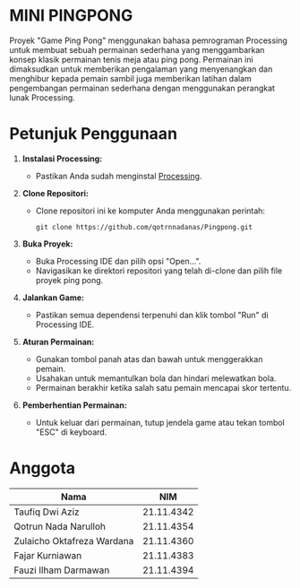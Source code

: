#  MINI PINGPONG
Proyek "Game Ping Pong" menggunakan bahasa pemrograman Processing untuk membuat sebuah permainan sederhana yang menggambarkan konsep klasik permainan tenis meja atau ping pong. Permainan ini dimaksudkan untuk memberikan pengalaman yang menyenangkan dan menghibur kepada pemain sambil juga memberikan latihan dalam pengembangan permainan sederhana dengan menggunakan perangkat lunak Processing.
# Petunjuk Penggunaan

1. **Instalasi Processing:**
   - Pastikan Anda sudah menginstal [Processing](https://processing.org/download/).
   
2. **Clone Repositori:**
   - Clone repositori ini ke komputer Anda menggunakan perintah:
     ```
     git clone https://github.com/qotrnnadanas/Pingpong.git
     ```
   
3. **Buka Proyek:**
   - Buka Processing IDE dan pilih opsi "Open...".
   - Navigasikan ke direktori repositori yang telah di-clone dan pilih file proyek ping pong.

4. **Jalankan Game:**
   - Pastikan semua dependensi terpenuhi dan klik tombol "Run" di Processing IDE.

5. **Aturan Permainan:**
   - Gunakan tombol panah atas dan bawah untuk menggerakkan pemain.
   - Usahakan untuk memantulkan bola dan hindari melewatkan bola.
   - Permainan berakhir ketika salah satu pemain mencapai skor tertentu.

6. **Pemberhentian Permainan:**
   - Untuk keluar dari permainan, tutup jendela game atau tekan tombol "ESC" di keyboard.


# Anggota
| Nama                           | NIM          |
|--------------------------------|--------------|
| Taufiq Dwi Aziz                | 21.11.4342   |
| Qotrun Nada Narulloh           | 21.11.4354   |
| Zulaicho Oktafreza Wardana     | 21.11.4360   |
| Fajar Kurniawan                | 21.11.4383   |
| Fauzi Ilham Darmawan           | 21.11.4394   |
